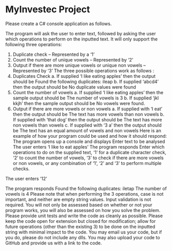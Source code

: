 # MyInvestec Project 

Please create a C# console application as follows.

The program will ask the user to enter text, followed by asking the user which operations to perform on the inputted text. It will only support the following three operations:
1.	Duplicate check – Represented by a ‘1’ 
2.	Count the number of unique vowels – Represented by ‘2’
3.	Output if there are more unique vowels or unique non vowels – Represented by ‘3’
The three possible operations work as follows :
1.	Duplicates Check
a.	If supplied ‘I like eating apples’ then the output should be Found the following duplicates: ileap
b.	If supplied ‘abcd4’ then the output should be No duplicate values were found
2.	Count the number of vowels
a.	If supplied ‘I like eating apples’ then the sample output should be The number of vowels is 3
b.	If supplied ‘jkl kkjh’ then the sample output should be No vowels were found.
3.	Output if there are more vowels or non vowels
a.	If supplied with ‘I eat’ then the output should be The text has more vowels than non vowels
b.	If supplied with ‘that dog’ then the output should be The text has more non vowels than vowels
c.	If supplied with ‘3 a’ then the output should be The text has an equal amount of vowels and non vowels
Here is an example of how your program could be used and how it should respond:
The program opens up a console and displays Enter text to be analysed
The user enters ‘I like to eat apples’
The program responds Enter which operations to do on the supplied text, ‘1’ for a duplicate character check, ‘2’ to count the number of vowels, ‘3’ to check if there are more vowels or non vowels, or any combination of ‘1’, ‘2’ and ‘3’ to perform multiple checks.

The user enters ‘12’

The program responds
Found the following duplicates: iletap
The number of vowels is 4
Please note that when performing the 3 operations, case is not important, and neither are empty string values.
Input validation is not required.
You will not only be assessed based on whether or not your program works, you will also be assessed on how you solve the problem. 
Please provide unit tests and write the code as cleanly as possible.
Please keep the code open for extension but closed for modification; allow for future operations (other than the existing 3) to be done on the inputted string with minimal impact to the code.
You may email us your code, but if you do, please do not include any dlls. You may also upload your code to GitHub and provide us with a link to the code.


